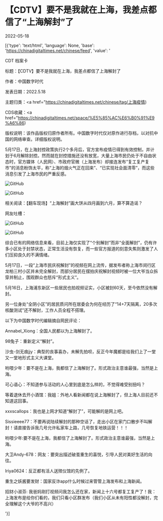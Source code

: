 # 【CDTV】要不是我就在上海，我差点都信了“上海解封”了

2022-05-18

[{'type': 'text/html', 'language': None, 'base': 'https://chinadigitaltimes.net/chinese/feed', 'value': '

CDT 档案卡

标题：【CDTV】要不是我就在上海，我差点都信了上海解封了

作者：中国数字时代

发表日期：2022.5.18

主题归类：<a href="https://chinadigitaltimes.net/chinese/tag/上海疫情)

CDS收藏：<a href="https://chinadigitaltimes.net/space/%E5%85%AC%E6%B0%91%E9%A6%86)

版权说明：该作品版权归原作者所有。中国数字时代仅对原作进行存档，以对抗中国的网络审查。详细版权说明。





5月17日，在上海封控政策执行2个多月后，官方宣布疫情已得到有效控制，并计划于6月解除封控。然而就在封控措施还没有放宽，大量上海市民仍处于不自由状态时，官方媒体（人民网）、市政府官微（上海发布）却接连发布“复工复产复市”的消息粉饰太平，称“上海的烟火气正在回来”、“已实现社会面清零”，而这些消息引发了上海市民的严重反感。

![GitHub](https://chinadigitaltimes.net/chinese/files/2022/05/post-681452-6283385a3b40d.)

![GitHub](https://chinadigitaltimes.net/chinese/files/2022/05/image-1652888815543.png)

相关阅读：【翻车现场】“上海解封”画大饼从四月画到六月，算不算造谣？

网友吐槽：

![GitHub](https://chinadigitaltimes.net/chinese/files/2022/05/image-1652888405067.png)

![GitHub](https://chinadigitaltimes.net/chinese/files/2022/05/image-1652891779542.png)

综合已有的网络信息来看，目前上海仅实现了“个别解封”而非“全面解封”，仍有许多小区处于封禁状态，正常生活没有恢复，而一些官方报道的刻意失焦则激发了人们压抑良久的不满情绪。

5月17日，一段“上海市民庆祝解封”的视频在网上流传，据发布者称上海市闵行区龙柏三村小区并未完全解封，而部分居民在摆拍庆祝解封视频时被一位大爷当众拆穿并制止，围观群众也怒斥“形式主义”。



5月16日，上海浦东新区一些居民也拍视频证实，小区被封60天，至今依然没有解封。



另一位身处“全阴小区”的居民质问所在居委会为何在经历了“14+7天隔离，20多次核酸测试”还不解封，工作人员全程不搭理。



以下为中国数字时代编辑摘自网民评论：



Annabel_Xiong：全国人民都以为上海解封了。

98兔子：重新定义“解封”。

沙虫-剑无痕jjy：典型的丧事喜办，未解先拍呗，反正今年魔都是给我们上了一堂又一堂地形式主义大课堂。

哟喂少年：要不是在上海，我都信了上海解封了。形式政治主意谁最强，当然是上海。

可心语心：不知道参与活动的人心里到底是怎么样的，不觉得难受别扭吗？

等着退休去开小酒馆：我姐：外地人看新闻都在说上海解封了，但上海人目前还不知道这回事。 

xxxscallops：我也是上网才知道“解封了”，可能解的是网上吧。

Sissieeee77：不要再说陆续解封的那种空话了，走出小区在家门口散步不叫解封！请直接告诉我几号允许私家车上路，几号恢复地铁运营！！！ 

哟喂少年:要不是在上海，我都信了上海解封了。形式政治主意谁最强，当然是上海。

大卫Andy-678：网友：要突出描述破茧重生的喜悦，引导人民对美好生活的向往。

Iriya0624：反正都有活人送殡仪馆的先例了。

重生之妖酱要发财：国家反诈app什么时候过来管管上海发布和上海新闻。

招财小淑芬: 我爸妈刚打视频问我怎么还在家，新闻上十六号都复工复产了！我：上海发布是给你们看的，我们只看小区群发布（我们小区从未有阳性都没解封，完全理解这个大爷的不高兴）

'}]